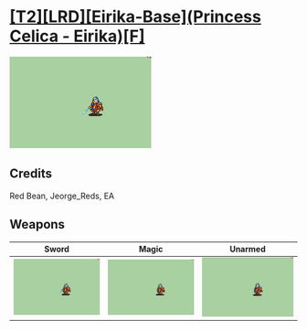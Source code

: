 # [\[T2\]\[LRD\]\[Eirika-Base\]\(Princess Celica - Eirika\)\[F\]](./%5BT2%5D%5BLRD%5D%5BEirika-Base%5D(Princess%20Celica%20-%20Eirika)%5BF%5D)

<img src="./1.%20Sword/Sword_000.png" alt="[T2][LRD][Eirika-Base](Princess Celica - Eirika)[F] standing" />

## Credits

Red Bean, Jeorge_Reds, EA

## Weapons


|Sword |Magic |Unarmed |
|  :---: | :---: | :---: |
| <img alt="Sword animation" src="./1.%20Sword/Sword.gif" /> | <img alt="Magic animation" src="./6.%20Magic/Magic.gif" /> | <img alt="Unarmed animation" src="./8.%20Unarmed/Unarmed.gif" /> |
